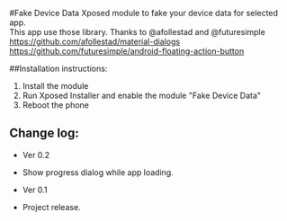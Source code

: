 #Fake Device Data
Xposed module to fake your device data for selected app.  
This app use those library. Thanks to @afollestad and @futuresimple  
https://github.com/afollestad/material-dialogs  
https://github.com/futuresimple/android-floating-action-button  

##Installation instructions:
1. Install the module
2. Run Xposed Installer and enable the module "Fake Device Data"
3. Reboot the phone

## Change log:
* Ver 0.2
 - Show progress dialog while app loading.
 
* Ver 0.1
 - Project release.
